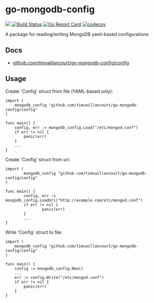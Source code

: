 # go-mongodb-config
[![](https://godoc.org/github.com/timvaillancourt/go-mongodb-config?status.svg)](http://godoc.org/github.com/timvaillancourt/go-mongodb-config)
[![Build Status](https://travis-ci.org/timvaillancourt/go-mongodb-config.svg?branch=master)](https://travis-ci.org/timvaillancourt/go-mongodb-config)
[![Go Report Card](https://goreportcard.com/badge/github.com/timvaillancourt/go-mongodb-config)](https://goreportcard.com/report/github.com/timvaillancourt/go-mongodb-config)
[![codecov](https://codecov.io/gh/timvaillancourt/go-mongodb-config/branch/master/graph/badge.svg)](https://codecov.io/gh/timvaillancourt/go-mongodb-config)

A package for reading/writing MongoDB yaml-based configurations

## Docs
- [github.com/timvaillancourt/go-mongodb-config/config](https://godoc.org/github.com/timvaillancourt/go-mongodb-config/config)

## Usage
Create 'Config' struct from file (YAML-based only):
```
import (
	mongodb_config "github.com/timvaillancourt/go-mongodb-config/config"
)

func main() {
	config, err := mongodb_config.Load("/etc/mongod.conf")
	if err != nil {
		panic(err)
	}
	...
}
```

Create 'Config' struct from uri:
```
import (
        mongodb_config "github.com/timvaillancourt/go-mongodb-config/config"
)

func main() {
        config, err := mongodb_config.LoadUri("http://example.com/etc/mongod.conf")
        if err != nil {
                panic(err)
        }
        ...
}
```

Write 'Config' struct to file:
```
import (
	mongodb_config "github.com/timvaillancourt/go-mongodb-config/config"
)
 
func main() {
	config := mongodb_config.New()
	...
	err := config.Write("/etc/mongod.conf")
	if err != nil {
		panic(err)
	}
}
```
